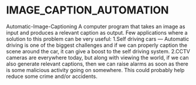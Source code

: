 # IMAGE_CAPTION_AUTOMATION
Automatic-Image-Captioning A computer program that takes an image as input and produces a relevant caption as output.  Few applications where a solution to this problem can be very useful:  1.Self driving cars — Automatic driving is one of the biggest challenges and if we can properly caption the scene around the car, it can give a boost to the self driving system.  2.CCTV cameras are everywhere today, but along with viewing the world, if we can also generate relevant captions, then we can raise alarms as soon as there is some malicious activity going on somewhere. This could probably help reduce some crime and/or accidents.
